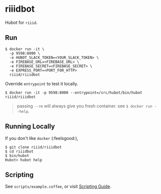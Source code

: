 # riiidbot

Hubot for `riiid`.

## Run

    $ docker run -it \
      -p 9598:8000 \
      -e HUBOT_SLACK_TOKEN=<YOUR_SLACK_TOKEN> \
      -e FIREBASE_URL=<FIREBASE_URL> \
      -e FIREBASE_SECRET=<FIREBASE_SECRET> \
      -e EXPRESS_PORT=<PORT_FOR_HTTP>
      riiid/riiidbot

Override `entrypoint` to test it locally.

    $ docker run -it -p 9598:8000 --entrypoint=/src/hubot/bin/hubot riiid/riiidbot

> passing `--rm` will always give you fresh container. see `$ docker run --help`.

## Running Locally

If you don't like `docker` (:feelsgood:),

    $ git clone riiid/riiidbot
    $ cd riiidbot
    $ bin/hubot
    Hubot> hubot help

## Scripting

See `scripts/example.coffee`, or visit [Scripting Guide](https://github.com/github/hubot/blob/master/docs/scripting.md).
